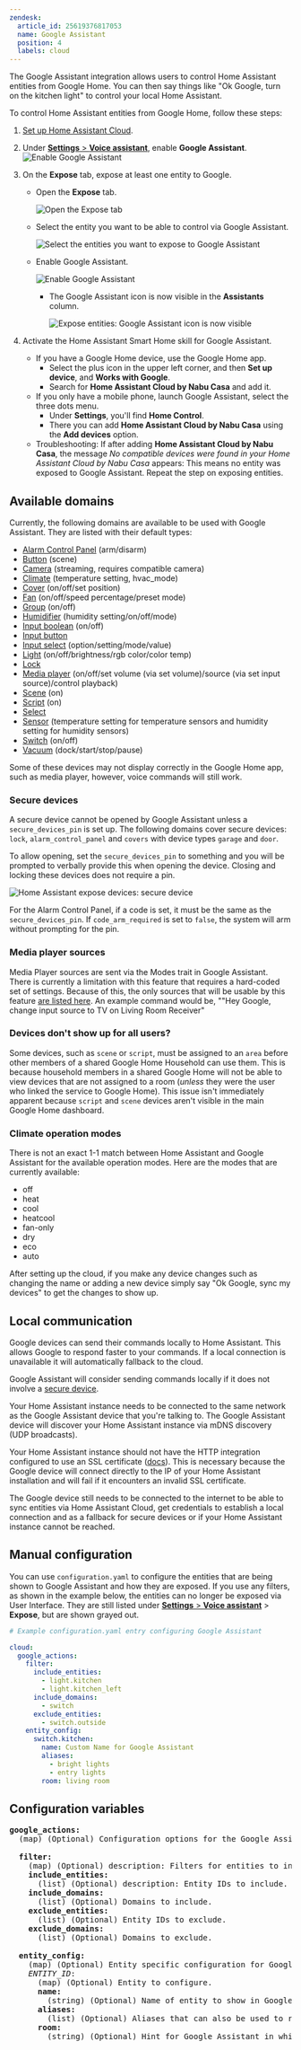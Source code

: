 ```yaml
---
zendesk:
  article_id: 25619376817053
  name: Google Assistant
  position: 4
  labels: cloud
---
```


The Google Assistant integration allows users to control Home Assistant entities from Google Home. You can then say things like "Ok Google, turn on the kitchen light" to control your local Home Assistant.

To control Home Assistant entities from Google Home, follow these steps:

1. [Set up Home Assistant Cloud](/config).
1. Under [**Settings** > **Voice assistant**](https://my.home-assistant.io/redirect/voice_assistants/), enable **Google Assistant**.
   <img src="/static/img/cloud/google-assistant-enable.png" alt="Enable Google Assistant">
1. On the **Expose** tab, expose at least one entity to Google.

   - Open the **Expose** tab.

     <img src="/static/img/cloud/assistant-expose-05.png" alt="Open the Expose tab">

   - Select the entity you want to be able to control via Google Assistant.

     <img src="/static/img/cloud/assistant-expose-06.png" alt="Select the entities you want to expose to Google Assistant">

   - Enable Google Assistant.

     <img src="/static/img/cloud/assistant-expose-07.png" alt="Enable Google Assistant">

     - The Google Assistant icon is now visible in the **Assistants** column.

        <img src="/static/img/cloud/assistant-expose-08.png" alt="Expose entities: Google Assistant icon is now visible">

1. Activate the Home Assistant Smart Home skill for Google Assistant.
   - If you have a Google Home device, use the Google Home app.
     - Select the plus icon in the upper left corner, and then **Set up device**, and **Works with Google**.
     - Search for **Home Assistant Cloud by Nabu Casa** and add it.
   - If you only have a mobile phone, launch Google Assistant, select the three dots menu.
     - Under **Settings**, you'll find **Home Control**.
     - There you can add **Home Assistant Cloud by Nabu Casa** using the **Add devices** option.
   - Troubleshooting: If after adding **Home Assistant Cloud by Nabu Casa**, the message _No compatible devices were found in your Home Assistant Cloud by Nabu Casa_ appears: This means no entity was exposed to Google Assistant. Repeat the step on exposing entities.

## Available domains

Currently, the following domains are available to be used with Google Assistant. They are listed with their default types:

- [Alarm Control Panel](https://www.home-assistant.io/integrations/alarm_control_panel/) (arm/disarm)
- [Button](https://www.home-assistant.io/integrations/button/) (scene)
- [Camera](https://www.home-assistant.io/integrations/camera/) (streaming, requires compatible camera)
- [Climate](https://www.home-assistant.io/integrations/climate/) (temperature setting, hvac_mode)
- [Cover](https://www.home-assistant.io/integrations/cover/) (on/off/set position)
- [Fan](https://www.home-assistant.io/integrations/fan/) (on/off/speed percentage/preset mode)
- [Group](https://www.home-assistant.io/integrations/group/) (on/off)
- [Humidifier](https://www.home-assistant.io/integrations/humidifier/) (humidity setting/on/off/mode)
- [Input boolean](https://www.home-assistant.io/integrations/input_boolean/) (on/off)
- [Input button](https://www.home-assistant.io/integrations/input_button/)
- [Input select](https://www.home-assistant.io/integrations/input_select/) (option/setting/mode/value)
- [Light](https://www.home-assistant.io/integrations/light/) (on/off/brightness/rgb color/color temp)
- [Lock](https://www.home-assistant.io/integrations/lock/)
- [Media player](https://www.home-assistant.io/integrations/media_player/) (on/off/set volume (via set volume)/source (via set input source)/control playback)
- [Scene](https://www.home-assistant.io/integrations/scene/) (on)
- [Script](https://www.home-assistant.io/integrations/script/) (on)
- [Select](https://www.home-assistant.io/integrations/select/)
- [Sensor](https://www.home-assistant.io/integrations/sensor/) (temperature setting for temperature sensors and humidity setting for humidity sensors)
- [Switch](https://www.home-assistant.io/integrations/switch/) (on/off)
- [Vacuum](https://www.home-assistant.io/integrations/vacuum/) (dock/start/stop/pause)

<div class="alert alert-primary">
Some of these devices may not display correctly in the Google Home app, such as media player, however, voice commands will still work.
</div>

### Secure devices

A secure device cannot be opened by Google Assistant unless a `secure_devices_pin` is set up. The following domains cover secure devices: `lock`, `alarm_control_panel` and `covers` with device types `garage` and `door`.

To allow opening, set the `secure_devices_pin` to something and you will be prompted to verbally provide this when opening the device. Closing and locking these devices does not require a pin.

  <img src="/static/img/cloud/assistant-secure-devices-01.png" alt="Home Assistant expose devices: secure device">

For the Alarm Control Panel, if a code is set, it must be the same as the `secure_devices_pin`. If `code_arm_required` is set to `false`, the system will arm without prompting for the pin.

### Media player sources

Media Player sources are sent via the Modes trait in Google Assistant.
There is currently a limitation with this feature that requires a hard-coded set of settings. Because of this, the only sources that will be usable by this feature [are listed here](https://developers.google.com/actions/reference/smarthome/traits/modes).
An example command would be, ""Hey Google, change input source to TV on Living Room Receiver"

### Devices don't show up for all users?

Some devices, such as `scene` or `script`, must be assigned to an `area` before other members of a shared Google Home Household can use them. This is because household members in a shared Google Home will not be able to view devices that are not assigned to a room (_unless_ they were the user who linked the service to Google Home). This issue isn't immediately apparent because `script` and `scene` devices aren't visible in the main Google Home dashboard.

### Climate operation modes

There is not an exact 1-1 match between Home Assistant and Google Assistant for the available operation modes.
Here are the modes that are currently available:

- off
- heat
- cool
- heatcool
- fan-only
- dry
- eco
- auto

After setting up the cloud, if you make any device changes such as changing the name or adding a new device simply say "Ok Google, sync my devices" to get the changes to show up.

## Local communication

Google devices can send their commands locally to Home Assistant. This allows Google to respond faster to your commands. If a local connection is unavailable it will automatically fallback to the cloud.

Google Assistant will consider sending commands locally if it does not involve a [secure device](#secure-devices).

Your Home Assistant instance needs to be connected to the same network as the Google Assistant device that you're talking to. The Google Assistant device will discover your Home Assistant instance via mDNS discovery (UDP broadcasts).

Your Home Assistant instance should not have the HTTP integration configured to use an SSL certificate ([docs](https://www.home-assistant.io/integrations/http/)). This is necessary because the Google device will connect directly to the IP of your Home Assistant installation and will fail if it encounters an invalid SSL certificate.

The Google device still needs to be connected to the internet to be able to sync entities via Home Assistant Cloud, get credentials to establish a local connection and as a fallback for secure devices or if your Home Assistant instance cannot be reached.

## Manual configuration

You can use `configuration.yaml` to configure the entities that are being shown to Google Assistant and how they are exposed.
If you use any filters, as shown in the example below, the entities can no longer be exposed via User Interface. They are still listed under [**Settings** > **Voice assistant**](https://my.home-assistant.io/redirect/voice_assistants/) > **Expose**, but are shown grayed out.

```yml
# Example configuration.yaml entry configuring Google Assistant

cloud:
  google_actions:
    filter:
      include_entities:
        - light.kitchen
        - light.kitchen_left
      include_domains:
        - switch
      exclude_entities:
        - switch.outside
    entity_config:
      switch.kitchen:
        name: Custom Name for Google Assistant
        aliases:
          - bright lights
          - entry lights
        room: living room
```

## Configuration variables

<pre>
<b>google_actions:</b>
  (map) (Optional) Configuration options for the Google Assistant integration.

  <b>filter:</b>
    (map) (Optional) description: Filters for entities to include/exclude from Google Assistant.
    <b>include_entities:</b>
      (list) (Optional) description: Entity IDs to include.
    <b>include_domains:</b>
      (list) (Optional) Domains to include.
    <b>exclude_entities:</b>
      (list) (Optional) Entity IDs to exclude.
    <b>exclude_domains:</b>
      (list) (Optional) Domains to exclude.

  <b>entity_config:</b>
    (map) (Optional) Entity specific configuration for Google Assistant.
    <i>ENTITY_ID</i>:</b>
      (map) (Optional) Entity to configure.
      <b>name:</b>
        (string) (Optional) Name of entity to show in Google Assistant.
      <b>aliases:</b>
        (list) (Optional) Aliases that can also be used to refer to this entity.
      <b>room:</b>
        (string) (Optional) Hint for Google Assistant in which room this entity is.
</pre>
